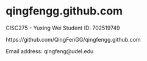 # qingfengg.github.com
  CISC275 - Yuxing Wei
  Student ID: 702519749
<p>
  https://github.com/QingFenGG/qingfengg.github.com
</p>
<p>
  Email address: qingfeng@udel.edu
</p>
